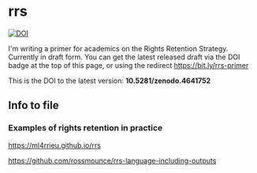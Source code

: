 # rrs

[![DOI](https://zenodo.org/badge/DOI/10.5281/zenodo.4641752.svg)](https://doi.org/10.5281/zenodo.4641752)

I'm writing a primer for academics on the Rights Retention Strategy.
Currently in draft form.  You can get the latest released draft via
the DOI badge at the top of this page, or using the redirect
https://bit.ly/rrs-primer

This is the DOI to the latest version: **10.5281/zenodo.4641752**


## Info to file


### Examples of rights retention in practice

https://ml4rrieu.github.io/rrs

https://github.com/rossmounce/rrs-language-including-outputs
